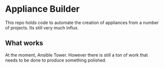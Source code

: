 # Appliance Builder

This repo holds code to automate the creation of appliances from a number of projects. Its still very much influx. 

## What works

At the moment, Ansible Tower. However there is still a ton of work that needs to be done to produce something polished. 
